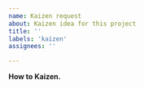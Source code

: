 ```yaml
---
name: Kaizen request
about: Kaizen idea for this project
title: ''
labels: 'kaizen'
assignees: ''

---
```


**How to Kaizen.**

